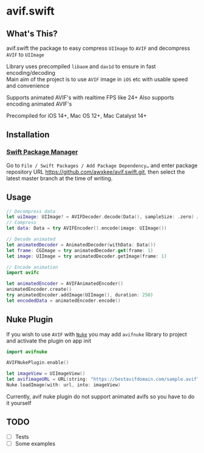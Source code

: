 # avif.swift

## What's This?

avif.swift the package to easy compress `UIImage` to `AVIF` and decompress `AVIF` to `UIImage`

Library uses precompiled `libaom` and `dav1d` to ensure in fast encoding/decoding
</br>
Main aim of the project is to use `AVIF` image in `iOS` etc with usable speed and convenience

Supports animated AVIF's with realtime FPS like 24+
Also supports encoding animated AVIF's

Precompiled for iOS 14+, Mac OS 12+, Mac Catalyst 14+

## Installation

### [Swift Package Manager](https://swift.org/package-manager/)

Go to `File / Swift Packages / Add Package Dependency…`
and enter package repository URL https://github.com/awxkee/avif.swift.git, then select the latest master branch
at the time of writing.

## Usage

```swift
// Decompress data
let uiImage: UIImage? = AVIFDecoder.decode(Data(), sampleSize: .zero) // or any max CGSize of image
// Compress
let data: Data = try AVIFEncoder().encode(image: UIImage())

// Decode animated
let animatedDecoder = AnimatedDecoder(withData: Data())
let frame: CGImage = try animatedDecoder.get(frame: 1)
let image: UIImage = try animatedDecoder.getImage(frame: 1) 

// Encode animation
import avifc

let animatedEncoder = AVIFAnimatedEncoder()
animatedEncoder.create()
try animatedEncoder.addImage(UIImage(), duration: 250)
let encodedData = animatedEncoder.encode()
```

## Nuke Plugin
If you wish to use `AVIF` with <a href="https://github.com/kean/Nuke" target="_blank">`Nuke`</a> you may add `avifnuke` library to project and activate the plugin on app init

```swift
import avifnuke

AVIFNukePlugin.enable()

let imageView = UIImageView()
let avifimageURL = URL(string: "https://bestavifdomain.com/sample.avif")!
Nuke.loadImage(with: url, into: imageView)
```

Currently, avif nuke plugin do not support animated avifs so you have to do it yourself

## TODO
- [ ] Tests
- [ ] Some examples 
